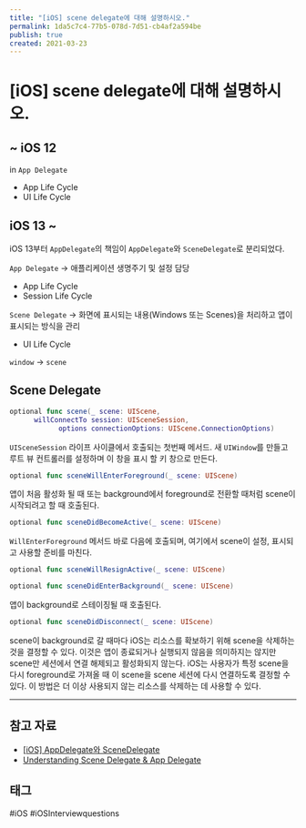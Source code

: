 ```yaml
---
title: "[iOS] scene delegate에 대해 설명하시오."
permalink: 1da5c7c4-77b5-078d-7d51-cb4af2a594be
publish: true
created: 2021-03-23
---
```


# \[iOS] scene delegate에 대해 설명하시오.

## ~ iOS 12

in `App Delegate`
- App Life Cycle
- UI Life Cycle

## iOS 13 ~ 

iOS 13부터 `AppDelegate`의 책임이 `AppDelegate`와 `SceneDelegate`로 분리되었다.

`App Delegate` → 애플리케이션 생명주기 및 설정 담당
- App Life Cycle
- Session Life Cycle

`Scene Delegate` → 화면에 표시되는 내용(Windows 또는 Scenes)을 처리하고 앱이 표시되는 방식을 관리
- UI Life Cycle

`window` → `scene`

## Scene Delegate

```swift
optional func scene(_ scene: UIScene, 
      willConnectTo session: UISceneSession, 
            options connectionOptions: UIScene.ConnectionOptions)
```

`UISceneSession` 라이프 사이클에서 호출되는 첫번째 메서드. 새 `UIWindow`를 만들고 루트 뷰 컨트롤러를 설정하며 이 창을 표시 할 키 창으로 만든다.

```swift
optional func sceneWillEnterForeground(_ scene: UIScene)
```

앱이 처음 활성화 될 때 또는 background에서 foreground로 전환할 때처럼 scene이 시작되려고 할 때 호출된다.

```swift
optional func sceneDidBecomeActive(_ scene: UIScene)
```

`WillEnterForeground` 메서드 바로 다음에 호출되며, 여기에서 scene이 설정, 표시되고 사용할 준비를 마친다.

```swift
optional func sceneWillResignActive(_ scene: UIScene)
```

```swift
optional func sceneDidEnterBackground(_ scene: UIScene)
```

앱이 background로 스테이징될 때 호출된다.

```swift
optional func sceneDidDisconnect(_ scene: UIScene)
```

scene이 background로 갈 때마다 iOS는 리소스를 확보하기 위해 scene을 삭제하는 것을 결정할 수 있다. 이것은 앱이 종료되거나 실행되지 않음을 의미하지는 않지만 scene만 세션에서 연결 해제되고 활성화되지 않는다. iOS는 사용자가 특정 scene을 다시 foreground로 가져올 때 이 scene을 scene 세션에 다시 연결하도록 결정할 수 있다. 이 방법은 더 이상 사용되지 않는 리소스를 삭제하는 데 사용할 수 있다.

---

## 참고 자료

- [[iOS] AppDelegate와 SceneDelegate](https://velog.io/@dev-lena/iOS-AppDelegate와-SceneDelegate)
- [Understanding Scene Delegate & App Delegate](https://medium.com/@kalyan.parise/understanding-scene-delegate-app-delegate-7503d48c5445)

## 태그

#iOS #iOSInterviewquestions
